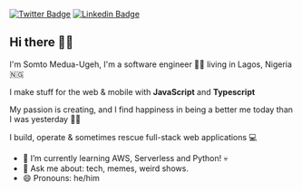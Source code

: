 [![Twitter Badge](https://img.shields.io/badge/-@SomtoUgeh-1ca0f1?style=flat-square&labelColor=1ca0f1&logo=twitter&logoColor=white&link=https://twitter.com/somtougeh)](https://twitter.com/somtougeh) [![Linkedin Badge](https://img.shields.io/badge/-@SomtoUgeh-blue?style=flat-square&logo=Linkedin&logoColor=white&link=https://www.linkedin.com/in/somtochukwu-medua-ugeh-bb9378129/)](https://www.linkedin.com/in/somtochukwu-medua-ugeh-bb9378129/)

## Hi there 👋🏾 
I'm Somto Medua-Ugeh, I'm a software engineer 👨‍💻 living in Lagos, Nigeria 🇳🇬

I make stuff for the web & mobile with <b>JavaScript</b> and <b>Typescript</b>

My passion is creating, and I find happiness in being a better me today than I was yesterday 🙏🏾 

I build, operate & sometimes rescue full-stack web applications 💻

- 🌱  I’m currently learning AWS, Serverless and Python! 💀
- 💬  Ask me about: tech, memes, weird shows.
- 😄  Pronouns: he/him

